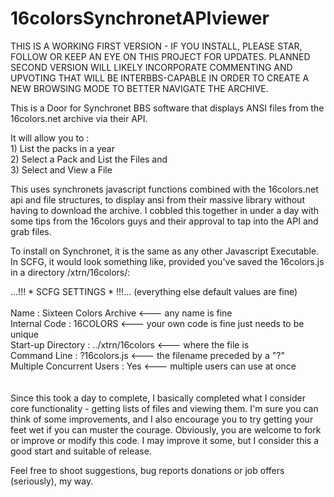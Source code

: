# 16colorsSynchronetAPIviewer
THIS IS A WORKING FIRST VERSION - IF YOU INSTALL, PLEASE STAR, FOLLOW OR KEEP AN EYE ON THIS PROJECT FOR UPDATES.  PLANNED SECOND VERSION WILL LIKELY INCORPORATE COMMENTING AND UPVOTING THAT WILL BE INTERBBS-CAPABLE IN ORDER TO CREATE A NEW BROWSING MODE TO BETTER NAVIGATE THE ARCHIVE.

This is a Door for Synchronet BBS software that displays ANSI files from the 16colors.net archive via their API.

It will allow you to : <br>1) List the packs in a year <br>2) Select a Pack and List the Files and<br> 3) Select and View a File

This uses synchronets javascript functions combined with the 16colors.net api and file structures, to display ansi from their massive library without having to download the archive.  I cobbled this together in under a day with some tips from the 16colors guys and their approval to tap into the API and grab files.  

To install on Synchronet, it is the same as any other Javascript Executable.  In SCFG, it would look something like, provided you've saved the 16colors.js in a directory /xtrn/16colors/:

...!!! * SCFG SETTINGS * !!!... (everything else default values are fine)<br><br>
Name       :                Sixteen Colors Archive       <--- any name is fine<br>
Internal Code      :        16COLORS                     <--- your own code is fine just needs to be unique<br>
Start-up Directory    :     ../xtrn/16colors             <--- where the file is<br>
Command Line          :     ?16colors.js                 <--- the filename preceded by a "?"<br>
Multiple Concurrent Users : Yes                          <--- multiple users can use at once<br>
<br><br>
Since this took a day to complete, I basically completed what I consider core functionality - getting lists of files and viewing them.  I'm sure you can think of some improvements, and I also encourage you to try getting your feet wet if you can muster the courage.  Obviously, you are welcome to fork or improve or modify this code. I may improve it some, but I consider this a good start and suitable of release.  

 Feel free to shoot suggestions, bug reports donations or job offers (seriously), my way.  
